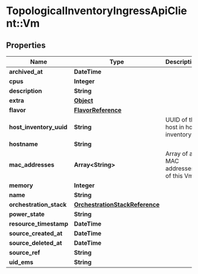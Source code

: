 # TopologicalInventoryIngressApiClient::Vm

## Properties
Name | Type | Description | Notes
------------ | ------------- | ------------- | -------------
**archived_at** | **DateTime** |  | [optional] 
**cpus** | **Integer** |  | [optional] 
**description** | **String** |  | [optional] 
**extra** | [**Object**](.md) |  | [optional] 
**flavor** | [**FlavorReference**](FlavorReference.md) |  | [optional] 
**host_inventory_uuid** | **String** | UUID of the host in host inventory | [optional] 
**hostname** | **String** |  | [optional] 
**mac_addresses** | **Array&lt;String&gt;** | Array of all MAC addresses of this Vm | [optional] 
**memory** | **Integer** |  | [optional] 
**name** | **String** |  | [optional] 
**orchestration_stack** | [**OrchestrationStackReference**](OrchestrationStackReference.md) |  | [optional] 
**power_state** | **String** |  | [optional] 
**resource_timestamp** | **DateTime** |  | [optional] 
**source_created_at** | **DateTime** |  | [optional] 
**source_deleted_at** | **DateTime** |  | [optional] 
**source_ref** | **String** |  | 
**uid_ems** | **String** |  | [optional] 


